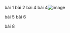 bài 1
bài 2
bài 4
bài 4![image](https://github.com/ThongTruong24/aaaasaaswwafwa/assets/132449871/2d32c485-70ec-48b6-bdfb-6f33089d3c34)

bài 5
bài 6
















bài 8

